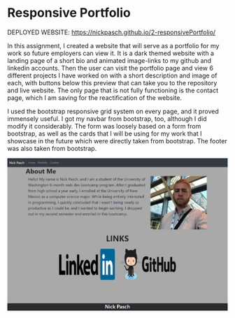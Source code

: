 # Responsive Portfolio

DEPLOYED WEBSITE: https://nickpasch.github.io/2-responsivePortfolio/

In this assignment, I created a website that will serve as a portfolio for my work so future employers can view it. It is a dark themed website with a landing page of a short bio and animated image-links to my github and linkedin accounts. Then the user can visit the portfolio page and view 6 different projects I have worked on with a short description and image of each, with buttons below this preview that can take you to the repository and live website. The only page that is not fully functioning is the contact page, which I am saving for the reactification of the website.  

I used the bootstrap responsive grid system on every page, and it proved immensely useful. I got my navbar from bootstrap, too, although I did modify it considerably. The form was loosely based on a form from bootstrap, as well as the cards that I will be using for my work that I showcase in the future which were directly taken from bootstrap. The footer was also taken from bootstrap. 

![Image of Website](./Assets/images/portfolioindex.png)

